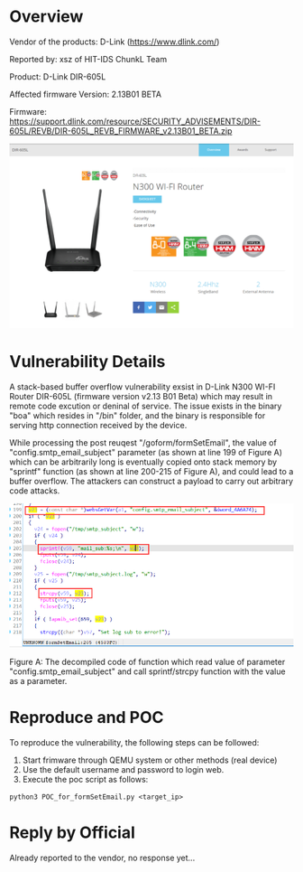 # Overview
Vendor of the products: D-Link (https://www.dlink.com/)

Reported by: xsz of HIT-IDS ChunkL Team

Product: D-Link DIR-605L

Affected firmware Version: 2.13B01 BETA

Firmware: https://support.dlink.com/resource/SECURITY_ADVISEMENTS/DIR-605L/REVB/DIR-605L_REVB_FIRMWARE_v2.13B01_BETA.zip

![product](../imgs/product.png)

# Vulnerability Details
A stack-based buffer overflow vulnerability exsist in D-Link N300 WI-FI Router DIR-605L (firmware version v2.13 B01 Beta) which may result in remote code excution or deninal of service. The issue exists in the binary "boa" which resides in "/bin" folder, and the binary is responsible for serving http connection received by the device. 

While processing the post reuqest "/goform/formSetEmail", the value of "config.smtp_email_subject" parameter (as shown at line 199 of Figure A) which can be arbitrarily long is eventually copied onto stack memory by "sprintf" function (as shown at line 200-215 of Figure A), and could lead to a buffer overflow. The attackers can construct a payload to carry out arbitrary code attacks.

![Fig1](imgs/Fig1.png)

Figure A: The decompiled code of function which read value of parameter "config.smtp_email_subject" and call sprintf/strcpy function with the value as a parameter.

# Reproduce and POC
To reproduce the vulnerability, the following steps can be followed:
1. Start frimware through QEMU system or other methods (real device)
2. Use the default username and password to login web.
3. Execute the poc script as follows:

```shell
python3 POC_for_formSetEmail.py <target_ip>
```

# Reply by Official
Already reported to the vendor, no response yet...